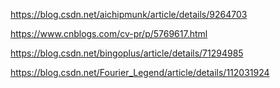 https://blog.csdn.net/aichipmunk/article/details/9264703

https://www.cnblogs.com/cv-pr/p/5769617.html

https://blog.csdn.net/bingoplus/article/details/71294985

https://blog.csdn.net/Fourier_Legend/article/details/112031924
